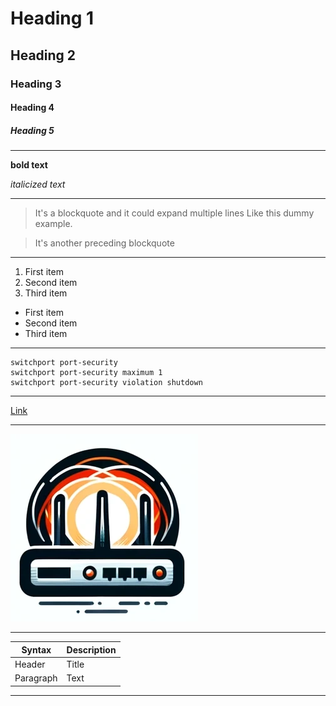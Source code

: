 # Heading 1

## Heading 2

### Heading 3

#### Heading 4

##### Heading 5

---

**bold text**

_italicized text_

---

> It's a blockquote
> and it could expand multiple lines
> Like this dummy example.

> It's another preceding blockquote

---

1. First item
2. Second item
3. Third item

- First item
- Second item
- Third item

---

```
switchport port-security
switchport port-security maximum 1
switchport port-security violation shutdown

```

---

[Link](https://www.example.com)

---

![alt text](../doc_logos/001_doc_logo.webp)

---

| Syntax    | Description |
| --------- | ----------- |
| Header    | Title       |
| Paragraph | Text        |

---
